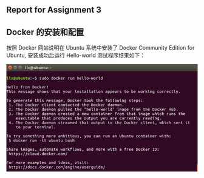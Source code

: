 Report for Assignment 3
----
## Docker 的安装和配置
按照 Docker 网站说明在 Ubuntu 系统中安装了 Docker Community Edition for Ubuntu, 安装成功后运行 Hello-world 测试程序结果如下：

![](1.png)
